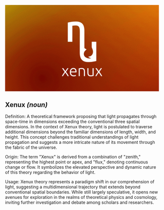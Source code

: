 <img src="../xenux-splash.jpg"/>
<h2>Xenux <em>(noun)</em></h2>

<p>Definition: A theoretical framework proposing that light propagates through space-time in dimensions exceeding the conventional three spatial dimensions. In the context of Xenux theory, light is postulated to traverse additional dimensions beyond the familiar dimensions of length, width, and height. This concept challenges traditional understandings of light propagation and suggests a more intricate nature of its movement through the fabric of the universe.</p>

<p>Origin: The term "Xenux" is derived from a combination of "zenith," representing the highest point or apex, and "flux," denoting continuous change or flow. It symbolizes the elevated perspective and dynamic nature of this theory regarding the behavior of light.</p>

<p>Usage: Xenux theory represents a paradigm shift in our comprehension of light, suggesting a multidimensional trajectory that extends beyond conventional spatial boundaries. While still largely speculative, it opens new avenues for exploration in the realms of theoretical physics and cosmology, inviting further investigation and debate among scholars and researchers.</p>
